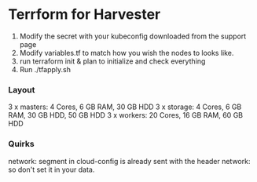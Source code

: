 # Terrform for Harvester
1. Modify the secret with your kubeconfig downloaded from the support page
2. Modify variables.tf to match how you wish the nodes to looks like.
3. run terraform init & plan to initialize and check everything
4. Run ./tfapply.sh

### Layout
3 x masters: 4 Cores, 6 GB RAM, 30 GB HDD
3 x storage: 4 Cores, 6 GB RAM, 30 GB HDD, 50 GB HDD
3 x workers: 20 Cores, 16 GB RAM, 60 GB HDD

### Quirks
network: segment in cloud-config is already sent with the header network: so don't set it in your data.

